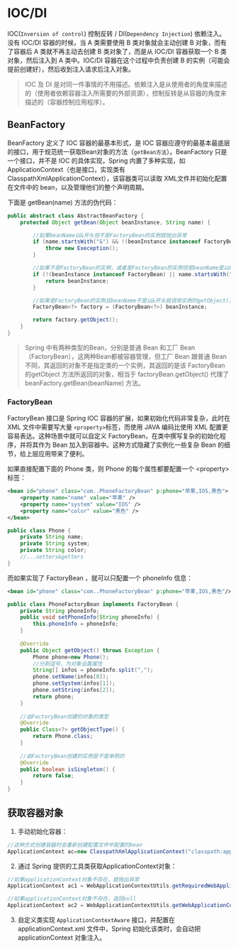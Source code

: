 # IOC/DI

 IOC(`Inversion of control`) 控制反转 / DI(`Dependency Injection`) 依赖注入。没有 IOC/DI 容器的时候，当 A 类需要使用 B 类对象就会主动创建 B 对象，而有了容器后 A 类就不再主动去创建 B 类对象了，而是从 IOC/DI 容器获取一个 B 类对象，然后注入到 A 类中。IOC/DI 容器在这个过程中负责创建 B 的实例（可能会提前创建好），然后收到注入请求后注入对象。

> IOC 及 DI 是对同一件事情的不用描述。依赖注入是从使用者的角度来描述的（使用者依赖容器注入所需要的外部资源），控制反转是从容器的角度来描述的（容器控制应用程序）。

## BeanFactory

BeanFactory 定义了 IOC 容器的最基本形式，是 IOC 容器应遵守的最基本最底层的接口，用于规范统一获取Bean对象的方法（`getBean方法`）。BeanFactory 只是一个接口，并不是 IOC 的具体实现，Spring 内置了多种实现，如 ApplicationContext（也是接口，实现类有 ClasspathXmlApplicationContext），该容器类可以读取 XML文件并初始化配置在文件中的 bean，以及管理他们的整个声明周期。

下面是 getBean(name) 方法的伪代码：

```java
public abstract class AbstractBeanFactory {
    protected Object getBean(Object beanInstance, String name) {

        //如果beanName以&开头但不是FactoryBean的实例就抛出异常
        if (name.startsWith("&") && !(beanInstance instanceof FactoryBean)) {
            throw new Exeception();
        }

        //如果不是FactoryBean的实例，或者是FactoryBean的实例但是beanName是以&开头就直接返回实例
        if (!(beanInstance instanceof FactoryBean) || name.startsWith("&")) {
            return beanInstance;
        }

        //如果是FactoryBean的实例且beanName不是以&开头就调用实例的getObject()获得对象返回
        FactoryBean<?> factory = (FactoryBean<?>) beanInstance;

        return factory.getObject();
    }
}
```

> Spring 中有两种类型的Bean，分别是普通 Bean 和工厂 Bean（FactoryBean），这两种Bean都被容器管理，但工厂 Bean 跟普通 Bean 不同，其返回的对象不是指定类的一个实例，其返回的是该 FactoryBean 的getObject 方法所返回的对象，相当于 factoryBean.getObject() 代理了 beanFactory.getBean(beanName) 方法。

### FactoryBean

FactoryBean 接口是 Spring IOC 容器的扩展，如果初始化代码非常复杂，此时在 XML 文件中需要写大量 `<property>`标签，而使用 JAVA 编码比使用 XML 配置更容易表达。这种场景中就可以自定义 FactoryBean，在类中撰写复杂的初始化程序，并将其作为 Bean 加入到容器中。这种方式隐藏了实例化一些复杂 Bean 的细节，给上层应用带来了便利。

如果直接配置下面的 Phone 类，则 Phone 的每个属性都要配置一个 \<property\> 标签：

```xml
<bean id="phone" class="com..PhoneFactoryBean" p:phone="苹果,IOS,黑色">	
	<property name="name" value="苹果" />
	<property name="system" value="IOS" />
	<property name="color" value="黑色" />
</bean>  
```

```java
public class Phone {
    private String name;
    private String system;
    private String color;
	//...setters&getters
}
```

而如果实现了 FactoryBean ，就可以只配置一个 phoneInfo 信息：

```xml
<bean id="phone" class="com..PhoneFactoryBean" p:phone="苹果,IOS,黑色"/>
```

```java
public class PhoneFactoryBean implements FactoryBean {
    private String phoneInfo;
    public void setPhoneInfo(String phoneInfo) {
        this.phoneInfo = phoneInfo;
    }
  
    @Override
    public Object getObject() throws Exception {
        Phone phone=new Phone();
      	//分割逗号，为对象设置属性
        String[] infos = phoneInfo.split(",");
        phone.setName(infos[0]);
        phone.setSystem(infos[1]);
        phone.setString(infos[2]);
        return phone;
    }
  
  	//由FactoryBean创建的对象的类型
    @Override
    public Class<?> getObjectType() {
        return Phone.class;
    }
  
  	//由FactoryBean创建的实例是不是单例的
    @Override
    public boolean isSingleton() {
        return false;
    }
}
```

## 获取容器对象

1. 手动初始化容器：

  ```java
  //这种方式创建容器时会重新创建配置文件中配置的bean
  ApplicationContext ac=new ClasspathXmlApplicationContext("classpath:applicationContext.xml");
  ```

2. 通过 Spring 提供的工具类获取ApplicationContext对象：

  ```java
  //如果applicationContext对象不存在，就抛出异常
  ApplicationContext ac1 = WebApplicationContextUtils.getRequiredWebApplicationContext(ServletContext sc);

  //如果applicationContext对象不存在，返回null
  ApplicationContext ac2 = WebApplicationContextUtils.getWebApplicationContext(ServletContext sc);
  ```


3. 自定义类实现  `ApplicationContextAware` 接口，并配置在 applicationContext.xml 文件中，Spring 初始化该类时，会自动把 applicationContext 对象注入。
